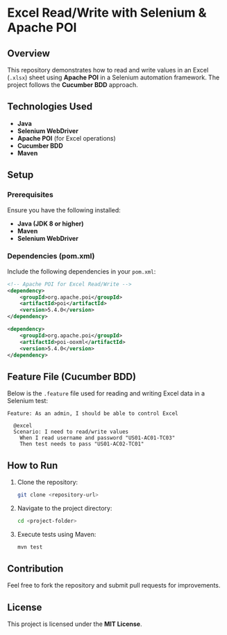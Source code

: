 # Excel Read/Write with Selenium & Apache POI

## Overview
This repository demonstrates how to read and write values in an Excel (`.xlsx`) sheet using **Apache POI** in a Selenium automation framework. The project follows the **Cucumber BDD** approach.

## Technologies Used
- **Java**
- **Selenium WebDriver**
- **Apache POI** (for Excel operations)
- **Cucumber BDD**
- **Maven**

## Setup
### Prerequisites
Ensure you have the following installed:
- **Java (JDK 8 or higher)**
- **Maven**
- **Selenium WebDriver**

### Dependencies (pom.xml)
Include the following dependencies in your `pom.xml`:

```xml
<!-- Apache POI for Excel Read/Write -->
<dependency>
    <groupId>org.apache.poi</groupId>
    <artifactId>poi</artifactId>
    <version>5.4.0</version>
</dependency>

<dependency>
    <groupId>org.apache.poi</groupId>
    <artifactId>poi-ooxml</artifactId>
    <version>5.4.0</version>
</dependency>
```

## Feature File (Cucumber BDD)
Below is the `.feature` file used for reading and writing Excel data in a Selenium test:

```gherkin
Feature: As an admin, I should be able to control Excel

  @excel
  Scenario: I need to read/write values
    When I read username and password "US01-AC01-TC03"
    Then test needs to pass "US01-AC02-TC01"
```

## How to Run
1. Clone the repository:
   ```sh
   git clone <repository-url>
   ```
2. Navigate to the project directory:
   ```sh
   cd <project-folder>
   ```
3. Execute tests using Maven:
   ```sh
   mvn test
   ```

## Contribution
Feel free to fork the repository and submit pull requests for improvements.

## License
This project is licensed under the **MIT License**.


